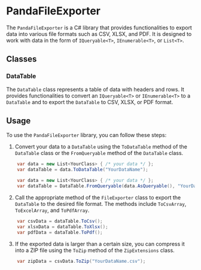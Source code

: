 ﻿# PandaFileExporter

The `PandaFileExporter` is a C# library that provides functionalities to export data into various file formats such as CSV, XLSX, and PDF. It is designed to work with data in the form of `IQueryable<T>`, `IEnumerable<T>`, or `List<T>`.

## Classes

### DataTable

The `DataTable` class represents a table of data with headers and rows. It provides functionalities to convert an `IQueryable<T>` or `IEnumerable<T>` to a `DataTable` and to export the `DataTable` to CSV, XLSX, or PDF format.

## Usage

To use the `PandaFileExporter` library, you can follow these steps:

1. Convert your data to a `DataTable` using the `ToDataTable` method of the `DataTable` class or the `FromQueryable` method of the `DataTable` class.

```csharp
    var data = new List<YourClass> { /* your data */ };
    var dataTable = data.ToDataTable("YourDataName");
```

```csharp
    var data = new List<YourClass> { /* your data */ };
    var dataTable = DataTable.FromQueryable(data.AsQueryable(), "YourDataName");
```

2. Call the appropriate method of the `FileExporter` class to export the `DataTable` to the desired file format. The methods include `ToCsvArray`, `ToExcelArray`, and `ToPdfArray`.

```csharp
    var csvData = dataTable.ToCsv();
    var xlsxData = dataTable.ToXlsx();
    var pdfData = dataTable.ToPdf();
```

3. If the exported data is larger than a certain size, you can compress it into a ZIP file using the `ToZip` method of the `ZipExtensions` class.

```csharp
    var zipData = csvData.ToZip("YourDataName.csv");
```